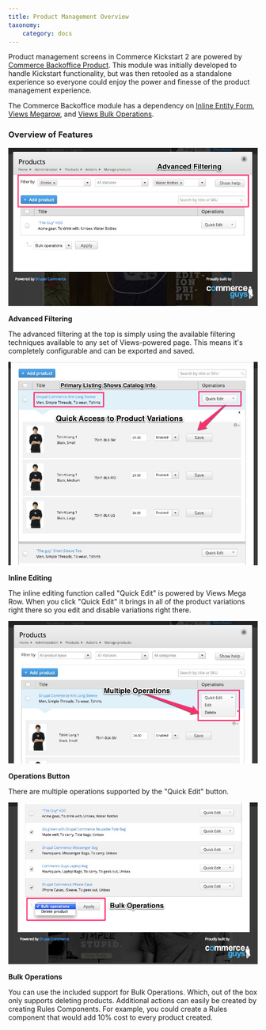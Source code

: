 ```yaml
---
title: Product Management Overview
taxonomy:
    category: docs
---
```


<p>Product management screens in Commerce Kickstart 2 are powered by <a href="http://drupal.org/project/commerce_backoffice">Commerce Backoffice Product</a>. This module was initially developed to handle Kickstart functionality, but was then retooled as a standalone experience so everyone could enjoy the power and finesse of the product management experience.</p>

<p>The Commerce Backoffice module has a dependency on  <a href="http://drupal.org/project/inline_entity_form">Inline Entity Form</a>, <a href="http://drupal.org/project/views_megarow">Views Megarow</a>, and <a href="http://drupal.org/project/views_bulk_operations">Views Bulk Operations</a>.</p>

<h3>Overview of Features</h3>

![Advanced Filtering Demo](../../images/CK-Product-Mngmt-01.png)

**Advanced Filtering**

<p>The advanced filtering at the top is simply using the available filtering techniques available to any set of Views-powered page. This means it's completely configurable and can be exported and saved.</p>

![Inline Editing is powered by Views Mega Row.](../../images/CK-Product-Mngmt-02.png)

**Inline Editing**

<p>The inline editing function called "Quick Edit" is powered by Views Mega Row. When you click "Quick Edit" it brings in all of the product variations right there so you edit and disable variations right there.</p>

![Operations Button](../../images/CK-Product-Mngmt-03.png)

**Operations Button**

<p>There are multiple operations supported by the "Quick Edit" button.</p>

![You can use the included support for Bulk Operations.](../../images/CK-Product-Mngmt-04.png)

**Bulk Operations**
        
<p>You can use the included support for Bulk Operations. Which, out of the box only supports deleting products. Additional actions can easily be created by creating Rules Components. For example, you could create a Rules component that would add 10% cost to every product created.</p>